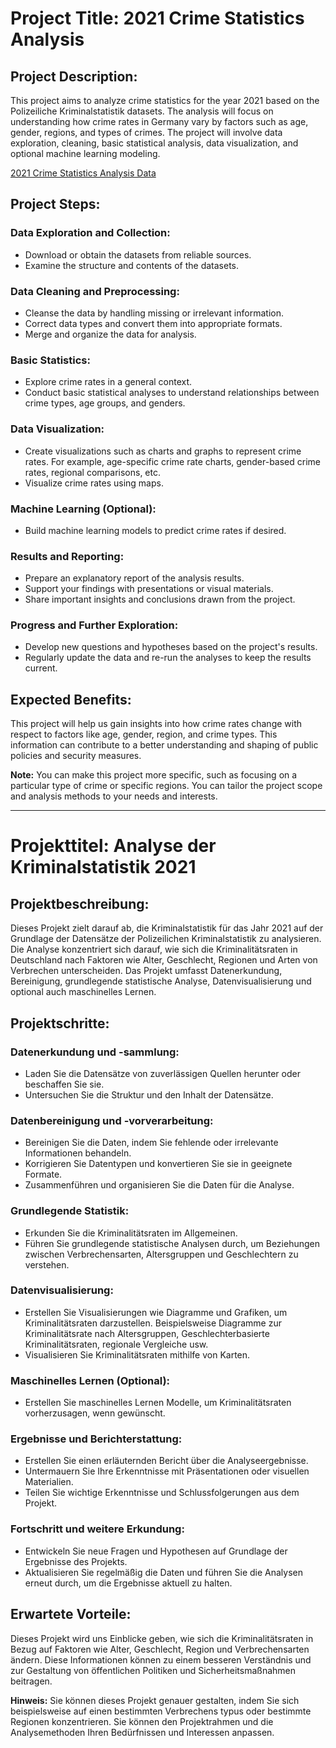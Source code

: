 # Project Title: 2021 Crime Statistics Analysis

## Project Description:
This project aims to analyze crime statistics for the year 2021 based on the Polizeiliche Kriminalstatistik datasets. The analysis will focus on understanding how crime rates in Germany vary by factors such as age, gender, regions, and types of crimes. The project will involve data exploration, cleaning, basic statistical analysis, data visualization, and optional machine learning modeling.

[2021 Crime Statistics Analysis Data](https://www.govdata.de/web/guest/daten/-/searchresult/f/type%3Adataset%2Csourceportal%3Abdc08f58-41dc-4f8a-a145-c019805bdeaf%2C/s/relevance_desc)
## Project Steps:

### Data Exploration and Collection:
- Download or obtain the datasets from reliable sources.
- Examine the structure and contents of the datasets.

### Data Cleaning and Preprocessing:
- Cleanse the data by handling missing or irrelevant information.
- Correct data types and convert them into appropriate formats.
- Merge and organize the data for analysis.

### Basic Statistics:
- Explore crime rates in a general context.
- Conduct basic statistical analyses to understand relationships between crime types, age groups, and genders.

### Data Visualization:
- Create visualizations such as charts and graphs to represent crime rates. For example, age-specific crime rate charts, gender-based crime rates, regional comparisons, etc.
- Visualize crime rates using maps.

### Machine Learning (Optional):
- Build machine learning models to predict crime rates if desired.

### Results and Reporting:
- Prepare an explanatory report of the analysis results.
- Support your findings with presentations or visual materials.
- Share important insights and conclusions drawn from the project.

### Progress and Further Exploration:
- Develop new questions and hypotheses based on the project's results.
- Regularly update the data and re-run the analyses to keep the results current.

## Expected Benefits:
This project will help us gain insights into how crime rates change with respect to factors like age, gender, region, and crime types. This information can contribute to a better understanding and shaping of public policies and security measures.

**Note:** You can make this project more specific, such as focusing on a particular type of crime or specific regions. You can tailor the project scope and analysis methods to your needs and interests.

---


# Projekttitel: Analyse der Kriminalstatistik 2021

## Projektbeschreibung:
Dieses Projekt zielt darauf ab, die Kriminalstatistik für das Jahr 2021 auf der Grundlage der Datensätze der Polizeilichen Kriminalstatistik zu analysieren. Die Analyse konzentriert sich darauf, wie sich die Kriminalitätsraten in Deutschland nach Faktoren wie Alter, Geschlecht, Regionen und Arten von Verbrechen unterscheiden. Das Projekt umfasst Datenerkundung, Bereinigung, grundlegende statistische Analyse, Datenvisualisierung und optional auch maschinelles Lernen.

## Projektschritte:

### Datenerkundung und -sammlung:
- Laden Sie die Datensätze von zuverlässigen Quellen herunter oder beschaffen Sie sie.
- Untersuchen Sie die Struktur und den Inhalt der Datensätze.

### Datenbereinigung und -vorverarbeitung:
- Bereinigen Sie die Daten, indem Sie fehlende oder irrelevante Informationen behandeln.
- Korrigieren Sie Datentypen und konvertieren Sie sie in geeignete Formate.
- Zusammenführen und organisieren Sie die Daten für die Analyse.

### Grundlegende Statistik:
- Erkunden Sie die Kriminalitätsraten im Allgemeinen.
- Führen Sie grundlegende statistische Analysen durch, um Beziehungen zwischen Verbrechensarten, Altersgruppen und Geschlechtern zu verstehen.

### Datenvisualisierung:
- Erstellen Sie Visualisierungen wie Diagramme und Grafiken, um Kriminalitätsraten darzustellen. Beispielsweise Diagramme zur Kriminalitätsrate nach Altersgruppen, Geschlechterbasierte Kriminalitätsraten, regionale Vergleiche usw.
- Visualisieren Sie Kriminalitätsraten mithilfe von Karten.

### Maschinelles Lernen (Optional):
- Erstellen Sie maschinelles Lernen Modelle, um Kriminalitätsraten vorherzusagen, wenn gewünscht.

### Ergebnisse und Berichterstattung:
- Erstellen Sie einen erläuternden Bericht über die Analyseergebnisse.
- Untermauern Sie Ihre Erkenntnisse mit Präsentationen oder visuellen Materialien.
- Teilen Sie wichtige Erkenntnisse und Schlussfolgerungen aus dem Projekt.

### Fortschritt und weitere Erkundung:
- Entwickeln Sie neue Fragen und Hypothesen auf Grundlage der Ergebnisse des Projekts.
- Aktualisieren Sie regelmäßig die Daten und führen Sie die Analysen erneut durch, um die Ergebnisse aktuell zu halten.

## Erwartete Vorteile:
Dieses Projekt wird uns Einblicke geben, wie sich die Kriminalitätsraten in Bezug auf Faktoren wie Alter, Geschlecht, Region und Verbrechensarten ändern. Diese Informationen können zu einem besseren Verständnis und zur Gestaltung von öffentlichen Politiken und Sicherheitsmaßnahmen beitragen.

**Hinweis:** Sie können dieses Projekt genauer gestalten, indem Sie sich beispielsweise auf einen bestimmten Verbrechens typus oder bestimmte Regionen konzentrieren. Sie können den Projektrahmen und die Analysemethoden Ihren Bedürfnissen und Interessen anpassen.
